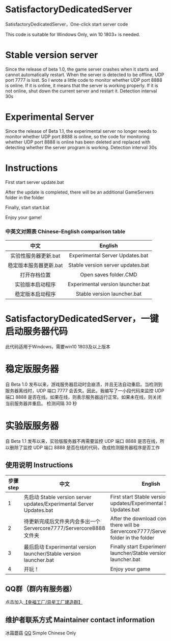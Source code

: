 # SatisfactoryDedicatedServer
SatisfactoryDedicatedServer，One-click start server code

This code is suitable for Windows Only, win 10 1803+ is needed.

# Stable version server
Since the release of beta 1.0, the game server crashes when it starts and cannot automatically restart. When the server is detected to be offline, UDP port 7777 is lost. So I wrote a little code to monitor whether UDP port 8888 is online. If it is online, it means that the server is working properly. If it is not online, shut down the current server and restart it.
Detection interval 30s

# Experimental Server
Since the release of Beta 1.1, the experimental server no longer needs to monitor whether UDP port 8888 is online, so the code for monitoring whether UDP port 8888 is online has been deleted and replaced with detecting whether the server program is working.
Detection interval 30s

# Instructions

First start server update.bat

After the update is completed, there will be an additional GameServers folder in the folder

Finally, start start.bat

Enjoy your game!

### 中英文对照表 Chinese-English comparison table

| 中文 | English |
|:---:|:---:|
| 实验性服务器更新.bat | Experimental Server Updates.bat |
| 稳定版本服务器更新.bat | Stable version server updates.bat |
| 打开存档位置 | Open saves folder.CMD |
| 实验版本启动程序| Experimental version launcher.bat |
| 稳定版本启动程序| Stable version launcher.bat |

# SatisfactoryDe​​dicatedServer，一键启动服务器代码

此代码适用于Windows，需要win10 1803及以上版本

# 稳定版服务器
自 Beta 1.0 发布以来，游戏服务器启动时会崩溃，并且无法自动重启。当检测到服务器离线时，UDP 端口 7777 会丢失。因此，我编写了一小段代码来监控 UDP 端口 8888 是否在线。如果在线，则表示服务器运行正常。如果未在线，则关闭当前服务器并重启。
检测间隔 30 秒

# 实验版服务器
自 Beta 1.1 发布以来，实验版服务器不再需要监控 UDP 端口 8888 是否在线，所以删除了监控 UDP 端口 8888 是否在线的代码，改成检测服务器程序是否工作

## 使用说明 Instructions

| 步骤step | 中文| English |
|---|---|---|
| 1 |先启动 Stable version server updates/Experimental Server Updates.bat|First start Stable version server updates/Experimental Server Updates.bat|
| 2 |待更新完成后文件夹内会多出一个Servercore7777/Servercore8888文件夹|After the download completed, there will be Servercore7777/Servercore8888 folder in the folder|
| 3 | 最后启动 Experimental version launcher/Stable version launcher.bat|Finally start Experimental version launcher/Stable version launcher.bat|
| 4 | 开玩！ | Enjoy your game |

## QQ群（群内有服务器）

点击加入[【幸福工厂/异星工厂建造群】](https://qm.qq.com/q/8fPrHJ44G4)

## 维护者联系方式 Maintainer contact information

冰霜蘑菇 [QQ](https://wpa.qq.com/msgrd?v=3&uin=1056484009&site=qq&menu=yes) Simple Chinese Only
